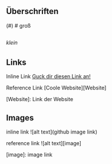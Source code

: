 ## Überschriften

(#) # groß
##
###
####
#####
###### klein



## Links
Inline Link
[Guck dir diesen Link an!](Link)

Reference Link
[Coole Website][Website]

[Website]: Link der Website


## Images
inline link
![alt text](github image link)

reference link
![alt text][image]

[image]: image link
